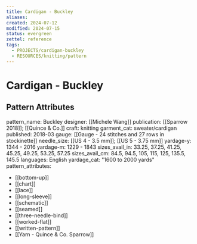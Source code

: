 ```yaml
---
title: Cardigan - Buckley
aliases: 
created: 2024-07-12
modified: 2024-07-15
status: evergreen
zettel: reference
tags:
  - PROJECTS/cardigan-buckley
  - RESOURCES/knitting/pattern
---
```

# Cardigan - Buckley

## Pattern Attributes
pattern_name: Buckley
designer: [[Michele Wang]]
publication: [[Sparrow 2018]]; [[Quince & Co.]]
craft: knitting
garment_cat: sweater/cardigan 
published: 2018-03
gauge: [[Gauge - 24 stitches and 27 rows in stockinette]] 
needle_size: [[US 4 - 3.5 mm]]; [[US 5 - 3.75 mm]]
yardage-y: 1344 - 2016
yardage-m: 1229 - 1843
sizes_avail_in: 33.25, 37.25, 41.25, 45.25, 49.25, 53.25, 57.25
sizes_avail_cm: 84.5, 94.5, 105, 115, 125, 135.5, 145.5
languages: English
yardage_cat: "1600 to 2000 yards"
pattern_attributes: 
- [[bottom-up]]
- [[chart]]
- [[lace]]
- [[long-sleeve]]
- [[schematic]]
- [[seamed]]
- [[three-needle-bind]]
- [[worked-flat]]
- [[written-pattern]]
- [[Yarn - Quince & Co. Sparrow]]
